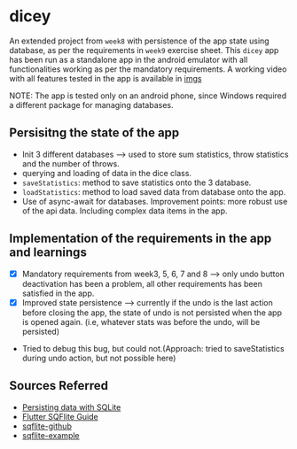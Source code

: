# dicey

An extended project from `week8` with persistence of the app state using database, as per the requirements in `week9` exercise sheet. This `dicey` app has been run as a standalone app in the android emulator with all functionalities working as per the mandatory requirements.
A working video with all features tested in the app is available in [imgs](/week9/imgs/)

NOTE: The app is tested only on an android phone, since Windows required a different package for managing databases.

## Persisitng the state of the app
- Init 3 different databases --> used to store sum statistics, throw statistics and the number of throws. 
- querying and loading of data in the dice class. 
- `saveStatistics`: method to save statistics onto the 3 database.
- `loadStatistics`: method to load saved data from database onto the app.
- Use of async-await for databases.
Improvement points: more robust use of the api data. Including complex data items in the app.

## Implementation of the requirements in the app and learnings

- [x] Mandatory requirements from week3, 5, 6, 7 and 8 --> only undo button deactivation has been a problem, all other requirements has been satisfied in the app.
- [x] Improved state persistence --> currently if the undo is the last action before closing the app, the state of undo is not persisted when the app is opened again. (i.e, whatever stats was before the undo, will be persisted)
- Tried to debug this bug, but could not.(Approach: tried to saveStatistics during undo action, but not possible here)

## Sources Referred
- [Persisting data with SQLite](https://docs.flutter.dev/cookbook/persistence/sqlite)
- [Flutter SQFlite Guide](https://blog.devgenius.io/flutter-sqflite-the-complete-guide-88ee2ae999f2)
- [sqflite-github](https://github.com/tekartik/sqflite)
- [sqflite-example](https://github.com/alextekartik/flutter_app_example/tree/master/notepad_sqflite)